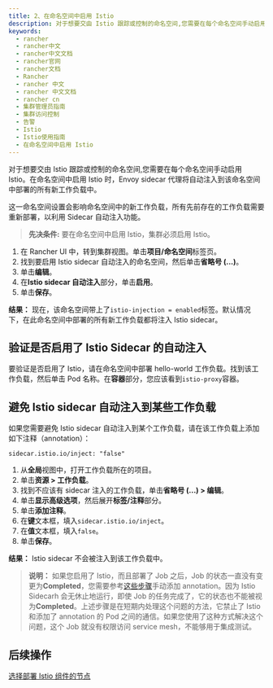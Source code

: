 ```yaml
---
title: 2、在命名空间中启用 Istio
description: 对于想要交由 Istio 跟踪或控制的命名空间,您需要在每个命名空间手动启用 Istio。在命名空间中启用 Istio 时，Envoy sidecar 代理将自动注入到该命名空间中部署的所有新工作负载中。这一命名空间设置只会影响命名空间中的新工作负载。所有先前存在的工作负载需要重新部署，以利用 Sidecar 自动注入功能。
keywords:
  - rancher
  - rancher中文
  - rancher中文文档
  - rancher官网
  - rancher文档
  - Rancher
  - rancher 中文
  - rancher 中文文档
  - rancher cn
  - 集群管理员指南
  - 集群访问控制
  - 告警
  - Istio
  - Istio使用指南
  - 在命名空间中启用 Istio
---
```


对于想要交由 Istio 跟踪或控制的命名空间,您需要在每个命名空间手动启用 Istio。在命名空间中启用 Istio 时，Envoy sidecar 代理将自动注入到该命名空间中部署的所有新工作负载中。

这一命名空间设置会影响命名空间中的新工作负载，所有先前存在的工作负载需要重新部署，以利用 Sidecar 自动注入功能。

> **先决条件:** 要在命名空间中启用 Istio，集群必须启用 Istio。

1. 在 Rancher UI 中，转到集群视图。单击**项目/命名空间**标签页。
1. 找到要启用 Istio sidecar 自动注入的命名空间，然后单击**省略号 (...)**。
1. 单击**编辑**。
1. 在**Istio sidecar 自动注入**部分，单击**启用**。
1. 单击**保存**。

**结果：** 现在，该命名空间带上了`istio-injection = enabled`标签。默认情况下，在此命名空间中部署的所有新工作负载都将注入 Istio sidecar。

## 验证是否启用了 Istio Sidecar 的自动注入

要验证是否启用了 Istio，请在命名空间中部署 hello-world 工作负载。找到该工作负载，然后单击 Pod 名称。在**容器**部分，您应该看到`istio-proxy`容器。

## 避免 Istio sidecar 自动注入到某些工作负载

如果您需要避免 Istio sidecar 自动注入到某个工作负载，请在该工作负载上添加如下注释（annotation）：

```
sidecar.istio.io/inject: "false"
```

1. 从**全局**视图中，打开工作负载所在的项目。
1. 单击**资源 > 工作负载**。
1. 找到不应该有 sidecar 注入的工作负载，单击**省略号 (...) > 编辑**。
1. 单击**显示高级选项**，然后展开**标签/注释**部分。
1. 单击**添加注释**。
1. 在**键**文本框，填入`sidecar.istio.io/inject`。
1. 在**值**文本框，填入`false`。
1. 单击**保存**。

**结果：** Istio sidecar 不会被注入到该工作负载中。

> **说明：** 如果您启用了 Istio，而且部署了 Job 之后，Job 的状态一直没有变更为**Completed**，您需要参考[这些步骤](/docs/rancher2/istio/2.3.x-2.4.x/setup/enable-istio-in-namespace/_index)手动添加 annotation。因为 Istio Sidecarh 会无休止地运行，即使 Job 的任务完成了，它的状态也不能被视为**Completed**。上述步骤是在短期内处理这个问题的方法，它禁止了 Istio 和添加了 annotation 的 Pod 之间的通信。如果您使用了这种方式解决这个问题，这个 Job 就没有权限访问 service mesh，不能够用于集成测试。

## 后续操作

[选择部署 Istio 组件的节点](/docs/rancher2/istio/2.3.x-2.4.x/setup/node-selectors/_index)
